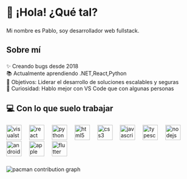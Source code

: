 <h1 align="left">👋 ¡Hola! ¿Qué tal?</h1>

###

<p align="left">Mi nombre es Pablo, soy desarrollador web fullstack.</p>

###

<h2 align="left">Sobre mí</h2>

###

<p align="left">✨ Creando bugs desde 2018<br>📚 Actualmente aprendiendo .NET,React,Python<br>🎯 Objetivos: Liderar el desarrollo de soluciones escalables y seguras<br>🎲 Curiosidad: Hablo mejor con VS Code que con algunas personas</p>

###

<h2 align="left">💻 Con lo que suelo trabajar</h2>

###

<div align="left">
  <img src="https://cdn.jsdelivr.net/gh/devicons/devicon/icons/visualstudio/visualstudio-plain.svg" height="40" alt="visualstudio logo"  />
  <img width="12" />
  <img src="https://cdn.jsdelivr.net/gh/devicons/devicon/icons/react/react-original.svg" height="40" alt="react logo"  />
  <img width="12" />
  <img src="https://cdn.jsdelivr.net/gh/devicons/devicon/icons/python/python-original.svg" height="40" alt="python logo"  />
  <img width="12" />
  <img src="https://cdn.jsdelivr.net/gh/devicons/devicon/icons/html5/html5-original.svg" height="40" alt="html5 logo"  />
  <img width="12" />
  <img src="https://cdn.jsdelivr.net/gh/devicons/devicon/icons/css3/css3-original.svg" height="40" alt="css3 logo"  />
  <img width="12" />
  <img src="https://cdn.jsdelivr.net/gh/devicons/devicon/icons/javascript/javascript-original.svg" height="40" alt="javascript logo"  />
  <img width="12" />
  <img src="https://cdn.jsdelivr.net/gh/devicons/devicon/icons/typescript/typescript-original.svg" height="40" alt="typescript logo"  />
  <img width="12" />
  <img src="https://cdn.jsdelivr.net/gh/devicons/devicon/icons/nodejs/nodejs-original.svg" height="40" alt="nodejs logo"  />
  <img width="12" />
  <img src="https://cdn.jsdelivr.net/gh/devicons/devicon/icons/android/android-original.svg" height="40" alt="android logo"  />
  <img width="12" />
  <img src="https://cdn.jsdelivr.net/gh/devicons/devicon/icons/apple/apple-original.svg" height="40" alt="apple logo"  />
  <img width="12" />
  <img src="https://cdn.jsdelivr.net/gh/devicons/devicon/icons/flutter/flutter-original.svg" height="40" alt="flutter logo"  />
</div>

###

<picture>
  <source media="(prefers-color-scheme: dark)" srcset="https://raw.githubusercontent.com/pabloalava99/pabloalava99/output/pacman-contribution-graph-dark.svg">
  <source media="(prefers-color-scheme: light)" srcset="https://raw.githubusercontent.com/pabloalava99/pabloalava99/output/pacman-contribution-graph.svg">
  <img alt="pacman contribution graph" src="https://raw.githubusercontent.com/pabloalava99/pabloalava99/output/pacman-contribution-graph.svg">
</picture>

###
